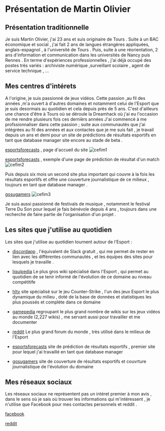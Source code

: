 # Présentation de Martin Olivier

## Présentation traditionnelle

Je suis Martin Olivier, j'ai 23 ans et suis originaire de Tours .
Suite à un BAC économique et social , j'ai fait 2 ans de langues étrangères appliquées, anglais-espagnol , à l'université de Tours .
Puis, suite à une réorientation, 2 ans d'information et communication dans les universités de Nancy puis Rennes .
En terme d'expériences professionnelles , j'ai déjà occupé des postes très variés : archiviste numérique ,surveillant scolaire , agent de service technique , ...


## Mes centres d'intérets 

A l'origine, je suis passionné de jeux vidéos. Cette passion ,au fil des années ,m'a ouvert à d'autres domaines et notamment celui de l'Esport que je suis desormais au quotidien et cela depuis près de 5 ans. C'est d'ailleurs une chance d'être à Tours où se déroule la Dreamhack où j'ai eu l'occasion de me rendre plusieurs fois ces dernièrs années 
J'ai commencé à me profssionnaliser dans cette passion ; suite aux communautés que j'ai intégrées au fil des années et aux contactes que je me suis fait , je travail depuis un ans et demi pour un site de prédictions de résultats esportifs en tant que database manager site encore au stade de beta .


[esportsforecasts](https://esportsforecasts.com/) , page d'accueil du site
![cefim1](https://user-images.githubusercontent.com/15890660/50800421-6c45d180-12e0-11e9-9b12-c6bb9a07deb7.PNG)

[esportsforecasts](https://esportsforecasts.com/) , exemple d'une page de prédiction de résultat d'un match
![cefim2](https://user-images.githubusercontent.com/15890660/50800487-b7f87b00-12e0-11e9-9dc9-7ce504bcbc60.PNG)


Puis depuis six mois un second site plus important qui couvre à la fois les résultats esportifs et offre une couverture journalistique  de ce milieux , toujours en tant que database manager .

[gosugamers](https://www.gosugamers.net/)
![cefim3](https://user-images.githubusercontent.com/15890660/50800581-16bdf480-12e1-11e9-973a-3e76f33d9ca8.PNG)

Je suis aussi passionné de festivals de musique ,  notamment le festival Terre Du Son pour lequel je fais bénévole depuis 4 ans , toujours dans une recherche de faire partie de l'organisation d'un projet .

## Les sites que j'utilise au quotidien

Les sites que j'utilise au quotidien tournent autour de l'Esport :

- [discordapp](https://discordapp.com) , l'équivalent de Slack gratuit , qui me permet de rester en lien avec les différentes communautés , et les équipes des sites pour lesquels je travaille .

- [liquipedia](https://liquipedia.net/commons/Main_Page) Le plus gros wiki spécialisé dans l'Esport , qui permet au quotidien de se tenir informé de l'évolution de ce domaine au niveau compétitife

- [hltv](https://www.hltv.org/)  site spécialisé sur le jeu Counter-Strike , l'un des jeux Esport le plus dynamique du milieu , doté de la base de données et statistiques les plus poussés et complète dans ce domaine

- [gamepedia](https://www.gamepedia.com/) regroupant le plus grand nombre de wikis sur les jeux vidéos au monde (2,227 wikis) , me servant aussi pour travailler et me documenter 

- [reddit](https://www.reddit.com) Le plus grand forum du monde , très utilisé dans le milieux de l'Esport 

- [esportsforecasts](https://esportsforecasts.com/) site de prédiction de résultats esportifs , premier site pour lequel j'ai travaillé en tant que database manager 

- [gosugamers](https://www.gosugamers.net/) site de couverture de résultats esportifs et couvrture journalistique de l'évolution du domaine


## Mes réseaux sociaux

Les réseaux sociaux ne représentent pas un intéret premier à mon avis , dans le sens où je sais où trouver les informations qui m'intéressent , je n'utilise que Facebook pour mes contactes personnels et reddit .

[facebook](https://www.facebook.com/martin.olivier.58)

[reddit](https://www.reddit.com/user/Martiinezz/)
